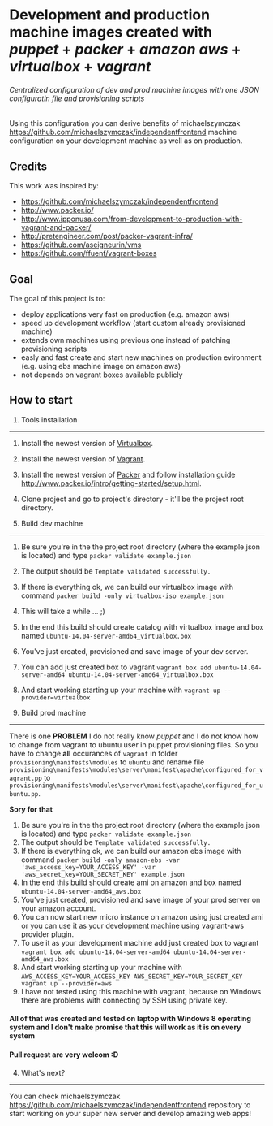 # Development and production machine images created with *puppet* + *packer* + *amazon aws* + *virtualbox* + *vagrant*
###### Centralized configuration of dev and prod machine images with one JSON configuratin file and provisioning scripts

Using this configuration you can derive benefits of michaelszymczak https://github.com/michaelszymczak/independentfrontend machine configuration on your development machine as well as on production.

## Credits
This work was inspired by:
+ https://github.com/michaelszymczak/independentfrontend
+ http://www.packer.io/
+ http://www.ipponusa.com/from-development-to-production-with-vagrant-and-packer/
+ http://pretengineer.com/post/packer-vagrant-infra/
+ https://github.com/aseigneurin/vms
+ https://github.com/ffuenf/vagrant-boxes

## Goal
The goal of this project is to:
+ deploy applications very fast on production (e.g. amazon aws)
+ speed up development workflow (start custom already provisioned machine)
+ extends own machines using previous one instead of patching provisioning scripts
+ easly and fast create and start new machines on production evironment (e.g. using ebs machine image on amazon aws)
+ not depends on vagrant boxes available publicly

## How to start

1. Tools installation
---

1. Install the newest version of [Virtualbox](https://www.virtualbox.org/wiki/Downloads).
3. Install the newest version of [Vagrant](https://www.vagrantup.com/downloads).
4. Install the newest version of [Packer](http://www.packer.io/downloads.html) and follow installation guide http://www.packer.io/intro/getting-started/setup.html.
5. Clone project and go to project's directory - it'll be the project root directory.

2. Build dev machine
---

1. Be sure you're in the the project root directory (where the example.json is located) and type `packer validate example.json`
2. The output should be `Template validated successfully.`
3. If there is everything ok, we can build our virtualbox image with command `packer build -only virtualbox-iso example.json`
4. This will take a while ... ;)
5. In the end this build should create catalog with virtualbox image and box named `ubuntu-14.04-server-amd64_virtualbox.box`
6. You've just created, provisioned and save image of your dev server.
7. You can add just created box to vagrant `vagrant box add ubuntu-14.04-server-amd64 ubuntu-14.04-server-amd64_virtualbox.box`
8. And start working starting up your machine with `vagrant up --provider=virtualbox`

3. Build prod machine
---

There is one **PROBLEM** I do not really know *puppet* and I do not know how to change from vagrant to ubuntu user in puppet provisioning files. So you have to change **all** occurances of `vagrant` in folder `provisioning\manifests\modules` to `ubuntu` and rename file `provisioning\manifests\modules\server\manifest\apache\configured_for_vagrant.pp` to `provisioning\manifests\modules\server\manifest\apache\configured_for_ubuntu.pp`.

**Sory for that**

1. Be sure you're in the the project root directory (where the example.json is located) and type `packer validate example.json`
2. The output should be `Template validated successfully.`
3. If there is everything ok, we can build our amazon ebs image with command `packer build -only amazon-ebs -var 'aws_access_key=YOUR_ACCESS_KEY' -var 'aws_secret_key=YOUR_SECRET_KEY' example.json`
4. In the end this build should create ami on amazon and box named `ubuntu-14.04-server-amd64_aws.box`
5. You've just created, provisioned and save image of your prod server on your amazon account.
6. You can now start new micro instance on amazon using just created ami or you can use it as your development machine using vagrant-aws provider plugin.
7. To use it as your development machine add just created box to vagrant `vagrant box add ubuntu-14.04-server-amd64 ubuntu-14.04-server-amd64_aws.box`
8. And start working starting up your machine with `AWS_ACCESS_KEY=YOUR_ACCESS_KEY AWS_SECRET_KEY=YOUR_SECRET_KEY vagrant up --provider=aws`
9. I have not tested using this machine with vagrant, because on Windows there are problems with connecting by SSH using private key.

#### All of that was created and tested on laptop with Windows 8 operating system and I don't make promise that this will work as it is on every system

#### Pull request are very welcom :D

4. What's next?
---
You can check michaelszymczak https://github.com/michaelszymczak/independentfrontend repository to start working on your super new server and develop amazing web apps!
